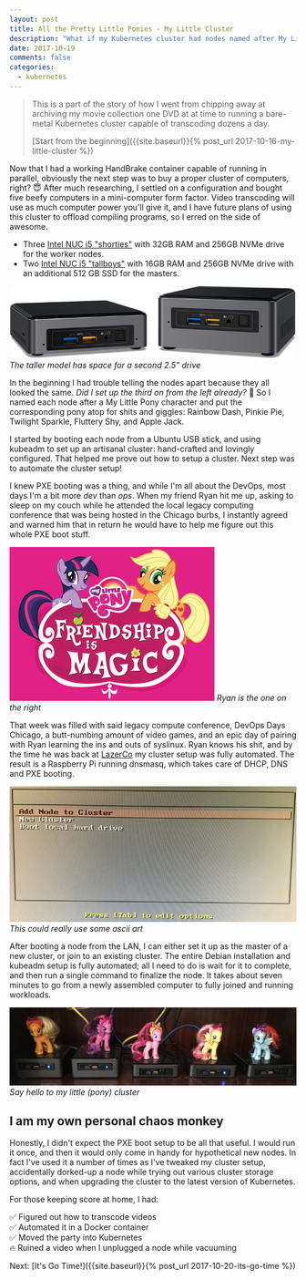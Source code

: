 ```yaml
---
layout: post
title: All the Pretty Little Ponies - My Little Cluster
description: "What if my Kubernetes cluster had nodes named after My Little Ponies?"
date: 2017-10-19
comments: false
categories:
  - kubernetes
---
```


> This is a part of the story of how I went from chipping away at archiving my movie collection one DVD
at at time to running a bare-metal Kubernetes cluster capable of transcoding dozens a day.
>
> [Start from the beginning]({{site.baseurl}}{% post_url 2017-10-16-my-little-cluster %})

Now that I had a working HandBrake container capable of running in parallel,
obviously the next step was to buy a proper cluster of computers, right? 😇
After much researching, I settled on a configuration and bought five beefy computers in a mini-computer form factor.
Video transcoding will use as much computer power you'll give it, and I have future plans
of using this cluster to offload compiling programs, so I erred on the side of awesome.

* Three [Intel NUC i5 "shorties"][shorty] with 32GB RAM and 256GB NVMe drive for the worker nodes.
* Two [Intel NUC i5 "tallboys"][tallboy] with 16GB RAM and 256GB NVMe drive with an additional 512 GB SSD for the masters.

![Comparison of a short BNK vs. a tall BNH](/images/handbrk8s/nucs.png)
*The taller model has space for a second 2.5" drive*

In the beginning I had trouble telling the nodes
apart because they all looked the same. _Did I set up the third on from the left already?_ 🤔
So I named each node after a My Little Pony character and put the corresponding pony
atop for shits and giggles:
Rainbow Dash, Pinkie Pie, Twilight Sparkle, Fluttery Shy, and Apple Jack.

I started by booting each node from a Ubuntu USB stick, and using
kubeadm to set up an artisanal cluster: hand-crafted and lovingly configured.
That helped me prove out how to setup a cluster. Next step was to automate the cluster setup!

I knew PXE booting was a thing, and while I'm all about the
DevOps, most days I'm a bit more _dev_ than _ops_. When my friend Ryan hit me up,
asking to sleep on my couch while he attended the
local legacy computing conference that was being hosted in the Chicago burbs, I instantly
agreed and warned him that in return he would have to help me figure out this whole
PXE boot stuff.

![Friendship is Magic](/images/handbrk8s/friendship-is-magic.jpg)
*Ryan is the one on the right*

That week was filled with said legacy compute conference, DevOps Days Chicago,
a butt-numbing amount of video games, and an epic day of pairing with Ryan
learning the ins and outs of syslinux. Ryan knows his shit, and by the time he was back at
[LazerCo](https://www.ligo.caltech.edu/) my cluster setup was fully automated.
The result is a Raspberry Pi running dnsmasq, which takes care of DHCP, DNS and PXE booting.

![Blurry photo of my PXE boot screen](/images/handbrk8s/ponyboot.jpg)
*This could really use some ascii art*

After booting a node from the LAN, I can either set it up
as the master of a new cluster, or join to an existing cluster. The entire
Debian installation and kubeadm setup is fully automated; all I need to do is wait for it
to complete, and then run a single command to finalize the node. It takes about seven minutes
to go from a newly assembled computer to fully joined and running workloads.

![Five computers with My Little Ponies on top of them](/images/handbrk8s/pony-cluster.jpg)
*Say hello to my little (pony) cluster*

## I am my own personal chaos monkey
Honestly, I didn't expect the PXE boot setup to be all that useful. I would run it once, and then
it would only come in handy for hypothetical new nodes. In fact I've used it a number
of times as I've tweaked my cluster setup, accidentally dorked-up a node while trying out
various cluster storage options, and when upgrading the cluster to the latest
version of Kubernetes.

For those keeping score at home, I had:

✅ Figured out how to transcode videos<br/>
✅ Automated it in a Docker container<br/>
✅ Moved the party into Kubernetes<br/>
🔥 Ruined a video when I unplugged a node while vacuuming

Next: [It's Go Time!]({{site.baseurl}}{% post_url 2017-10-20-its-go-time %})

[shorty]: https://www.intel.com/content/www/us/en/products/boards-kits/nuc/kits/nuc7i5bnk.html
[tallboy]: https://www.intel.com/content/www/us/en/products/boards-kits/nuc/kits/nuc7i5bnh.html
